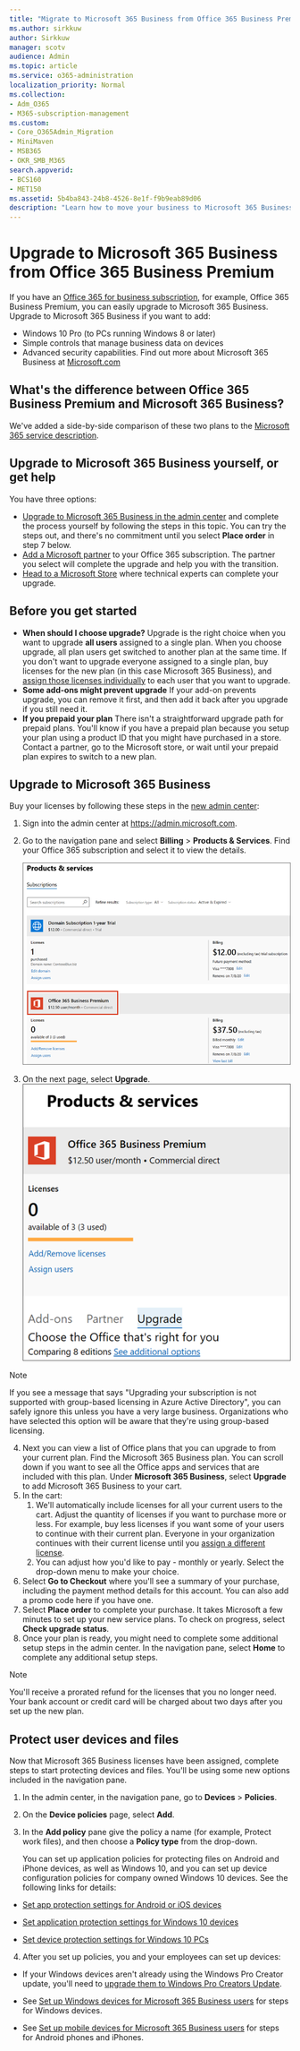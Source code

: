 ```yaml
---
title: "Migrate to Microsoft 365 Business from Office 365 Business Premium"
ms.author: sirkkuw
author: Sirkkuw
manager: scotv
audience: Admin
ms.topic: article
ms.service: o365-administration
localization_priority: Normal
ms.collection: 
- Adm_O365
- M365-subscription-management 
ms.custom:
- Core_O365Admin_Migration
- MiniMaven
- MSB365
- OKR_SMB_M365
search.appverid:
- BCS160
- MET150
ms.assetid: 5b4ba843-24b8-4526-8e1f-f9b9eab89d06
description: "Learn how to move your business to Microsoft 365 Business."
---
```


# Upgrade to Microsoft 365 Business from Office 365 Business Premium

If you have an [Office 365 for business subscription](https://products.office.com/compare-all-microsoft-office-products-4-column?activetab=tab:primaryr2), for example, Office 365 Business Premium, you can easily upgrade to Microsoft 365 Business. Upgrade to Microsoft 365 Business if you want to add: 
- Windows 10 Pro (to PCs running Windows 8 or later)
- Simple controls that manage business data on devices
- Advanced security capabilities.
Find out more about Microsoft 365 Business at [Microsoft.com](https://www.microsoft.com/microsoft-365/business)

## What's the difference between Office 365 Business Premium and Microsoft 365 Business?
We've added a side-by-side comparison of these two plans to the [Microsoft 365 service description](https://docs.microsoft.com/office365/servicedescriptions/microsoft-365-service-descriptions/microsoft-365-business-service-description). 

## Upgrade to Microsoft 365 Business yourself, or get help

You have three options:
 - [Upgrade to Microsoft 365 Business in the admin center](#Upgrade-to-Microsoft-365-Business) and complete the process yourself by following the steps in this topic. You can try the steps out, and there's no commitment until you select **Place order** in step 7 below.
 - [Add a Microsoft partner](get-microsoft-365-business.md) to your Office 365 subscription. The partner you select will complete the upgrade and help you with the transition.
 - [Head to a Microsoft Store](https://www.microsoft.com/store/locations/find-a-store) where technical experts can complete your upgrade.
  
## Before you get started

- **When should I choose upgrade?** Upgrade is the right choice when you want to upgrade **all users** assigned to a single plan. When you choose upgrade, all plan users get switched to another plan at the same time. If you don't want to upgrade everyone assigned to a single plan, buy licenses for the new plan (in this case Microsoft 365 Business), and [assign those licenses individually](https://docs.microsoft.com/office365/admin/manage/assign-licenses-to-users) to each user that you want to upgrade. 
- **Some add-ons might prevent upgrade** If your add-on prevents upgrade, you can remove it first, and then add it back after you upgrade if you still need it. 
- **If you prepaid your plan** There isn't a straightforward upgrade path for prepaid plans. You'll know if you have a prepaid plan because you setup your plan using a product ID that you might have purchased in a store. Contact a partner, go to the Microsoft store, or wait until your prepaid plan expires to switch to a new plan.

## Upgrade to Microsoft 365 Business
Buy your licenses by following these steps in the [new admin center](https://docs.microsoft.com/office365/admin/microsoft-365-admin-center-preview):
1. Sign into the admin center at <a href="https://go.microsoft.com/fwlink/p/?linkid=837890" target="_blank">https://admin.microsoft.com</a>.
2. Go to the navigation pane and select **Billing** \> **Products & Services**. Find your Office 365 subscription and select it to view the details. 

    ![A screenshot shows how to find your subscription in the admin center.](media/FindYourSubscription.png)

3. On the next page, select **Upgrade**. 
  ![A screenshot shows where you can select Upgrade in the admin center.](media/SelectUpgrade.png)

  > [!NOTE]
  > If you see a message that says "Upgrading your subscription is not supported with group-based licensing in Azure Active Directory", you can safely ignore this unless you have a very large business. Organizations who have selected this option will be aware that they're using group-based licensing.

4. Next you can view a list of Office plans that you can upgrade to from your current plan. Find the Microsoft 365 Business plan. You can scroll down if you want to see all the Office apps and services that are included with this plan. Under **Microsoft 365 Business**, select **Upgrade** to add Microsoft 365 Business to your cart.
5. In the cart:
    1. We'll automatically include licenses for all your current users to the cart. Adjust the quantity of licenses if you want to purchase more or less. For example, buy less licenses if you want some of your users to continue with their current plan. Everyone in your organization continues with their current license until you [assign a different license](#assign-microsoft-365-licenses). 
    2. You can adjust how you'd like to pay - monthly or yearly. Select the drop-down menu to make your choice.
6. Select **Go to Checkout** where you'll see a summary of your purchase, including the payment method details for this account. You can also add a promo code here if you have one.
7. Select **Place order** to complete your purchase.
It takes Microsoft a few minutes to set up your new service plans. To check on progress, select **Check upgrade status**. 
8. Once your plan is ready, you might need to complete some additional setup steps in the admin center. In the navigation pane, select **Home** to complete any additional setup steps.

> [!NOTE]
> You'll receive a prorated refund for the licenses that you no longer need. Your bank account or credit card will be charged about two days after you set up the new plan.
  
## Protect user devices and files

Now that Microsoft 365 Business licenses have been assigned, complete steps to start protecting devices and files. You'll be using some new options included in the navigation pane.
  
1. In the admin center, in the navigation pane, go to **Devices** \> **Policies**.
    
2. On the **Device policies** page, select **Add**.
    
3. In the **Add policy** pane give the policy a name (for example, Protect work files), and then choose a **Policy type** from the drop-down. 
    
    You can set up application policies for protecting files on Android and iPhone devices, as well as Windows 10, and you can set up device configuration policies for company owned Windows 10 devices. See the following links for details:
    
  - [Set app protection settings for Android or iOS devices](app-protection-settings-for-android-and-ios.md)
    
  - [Set application protection settings for Windows 10 devices](protection-settings-for-windows-10-devices.md)
    
  - [Set device protection settings for Windows 10 PCs](protection-settings-for-windows-10-pcs.md)
    
  
4. After you set up policies, you and your employees can set up devices:
    
  - If your Windows devices aren't already using the Windows Pro Creator update, you'll need to [upgrade them to Windows Pro Creators Update](upgrade-to-windows-pro-creators-update.md).
    
  - See [Set up Windows devices for Microsoft 365 Business users](set-up-windows-devices.md) for steps for Windows devices. 
    
  - See [Set up mobile devices for Microsoft 365 Business users](set-up-mobile-devices.md) for steps for Android phones and iPhones. 



